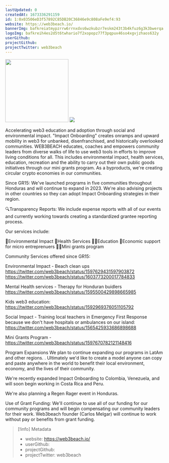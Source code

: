 ```yaml
---
lastUpdated: 0
createdAt: 1673336291159
id: 1:0x03506eD3f57892C85DB20C36846e9c808aFe9ef4:93
website: https://web3beach.io/
bannerImg: bafkreiatmypzrrw6rrnxdxs6wzkubzr7eskm243t3b4kfuz6g3k3bwerqa
logoImg: bafkreih4es2d5t6twhario7f2xopopz77f3pqpux46so4xgvjzhaos632y
userGithub:
projectGithub:
projectTwitter: web3beach
---
```


<img style="width: 200px" src="https://ipfs-grants-stack.gitcoin.co/ipfs/bafkreih4es2d5t6twhario7f2xopopz77f3pqpux46so4xgvjzhaos632y">

<img src="https://ipfs-grants-stack.gitcoin.co/ipfs/bafkreiatmypzrrw6rrnxdxs6wzkubzr7eskm243t3b4kfuz6g3k3bwerqa">

Accelerating web3 education and adoption through social and environmental impact. "Impact Onboarding" creates onramps and upward mobility in web3 for unbanked, disenfranchised, and historically overlooked communities. WEB3BEACH educates, coaches and empowers community leaders from diverse walks of life to use web3 tools in efforts to improve living conditions for all. This includes environmental impact, health services, education, recreation and the ability to carry out their own public goods initiatives through our mini grants program. As a byproducts, we're creating circular crypto economies in our communities. 

Since GR15: We've launched programs in five communities throughout Honduras and will continue to expand in 2023. We're also advising projects in other countries so they can adopt Impact Onboarding strategies in their region. 


🔍Transparency Reports: We include expense reports with all of our events and currently working towards creating a standardized grantee reporting process. 


Our services include:

🌊Environmental Impact
🏥Health Services
👩‍🏫Education
💸Economic support for micro entreprenuers
🫰🏾Mini grants program


Community Services offered since GR15:

Environmental Impact - Beach clean ups 
https://twitter.com/web3beach/status/1597629431597903872
https://twitter.com/web3beach/status/1603773200017784833


Mental Health services - Therapy for Honduran buidlers
https://twitter.com/web3beach/status/1595500429898665985

Kids web3 education:
https://twitter.com/web3beach/status/1592969376051105792


Social Impact - Training local teachers in Emergency First Response because we don't have hospitals or ambulances on our island:
https://twitter.com/web3beach/status/1565425933686898688


Mini Grants Program -
https://twitter.com/web3beach/status/1597670782121148416


Program Expansions
We plan to continue expanding our programs in LatAm and other regions. . Ultimately we'd like to create a model anyone can copy and paste anywhere in the world to benefit their local environment, economy, and the lives of their community.

We're recently expanded Impact Onboarding to Colombia, Venezuela, and will soon begin working in Costa Rica and Peru. 

We're also planning a Regen Rager event in Honduras. 

Use of Grant Funding:
We'll continue to use all of our funding for our community programs and will begin compensating our community leaders for their work. Web3beach founder (Carlos Melgar) will continue to work without pay or benefits from grant funding.

> [!info] Metadata
> * website: https://web3beach.io/
> * userGithub: 
> * projectGithub: 
> * projectTwitter: web3beach